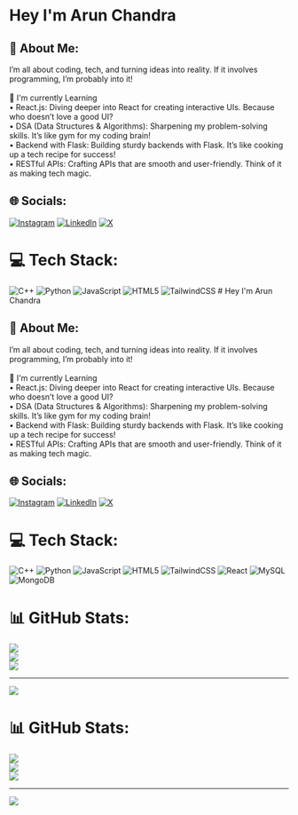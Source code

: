 # Hey I'm Arun Chandra

## 💫 About Me:
I’m all about coding, tech, and turning ideas into reality. If it involves programming, I’m probably into it!<br><br>🌱 I'm currently Learning<br>• React.js: Diving deeper into React for creating interactive UIs. Because who doesn’t love a good UI?<br>• DSA (Data Structures & Algorithms): Sharpening my problem-solving skills. It’s like gym for my coding brain!<br>• Backend with Flask: Building sturdy backends with Flask. It’s like cooking up a tech recipe for success!<br>• RESTful APIs: Crafting APIs that are smooth and user-friendly. Think of it as making tech magic.


## 🌐 Socials:
[![Instagram](https://img.shields.io/badge/Instagram-%23E4405F.svg?logo=Instagram&logoColor=white)](https://www.instagram.com/simply_.arun/) [![LinkedIn](https://img.shields.io/badge/LinkedIn-%230077B5.svg?logo=linkedin&logoColor=white)](https://www.linkedin.com/in/arun-chandra-23b28a299/) [![X](https://img.shields.io/badge/X-black.svg?logo=X&logoColor=white)](https://x.com/izmearun3) 

# 💻 Tech Stack:
![C++](https://img.shields.io/badge/c++-%2300599C.svg?style=for-the-badge&logo=c%2B%2B&logoColor=white) ![Python](https://img.shields.io/badge/python-3670A0?style=for-the-badge&logo=python&logoColor=ffdd54) ![JavaScript](https://img.shields.io/badge/javascript-%23323330.svg?style=for-the-badge&logo=javascript&logoColor=%23F7DF1E) ![HTML5](https://img.shields.io/badge/html5-%23E34F26.svg?style=for-the-badge&logo=html5&logoColor=white) ![TailwindCSS](https://img.shields.io/badge/tailwindcss-%2338B2AC.svg?style=for-the-badge&logo=tailwind-css&logoColor=white) # Hey I'm Arun Chandra

## 💫 About Me:
I’m all about coding, tech, and turning ideas into reality. If it involves programming, I’m probably into it!<br><br>🌱 I'm currently Learning<br>• React.js: Diving deeper into React for creating interactive UIs. Because who doesn’t love a good UI?<br>• DSA (Data Structures & Algorithms): Sharpening my problem-solving skills. It’s like gym for my coding brain!<br>• Backend with Flask: Building sturdy backends with Flask. It’s like cooking up a tech recipe for success!<br>• RESTful APIs: Crafting APIs that are smooth and user-friendly. Think of it as making tech magic.


## 🌐 Socials:
[![Instagram](https://img.shields.io/badge/Instagram-%23E4405F.svg?logo=Instagram&logoColor=white)](https://www.instagram.com/simply_.arun/) [![LinkedIn](https://img.shields.io/badge/LinkedIn-%230077B5.svg?logo=linkedin&logoColor=white)](https://www.linkedin.com/in/arun-chandra-23b28a299/) [![X](https://img.shields.io/badge/X-black.svg?logo=X&logoColor=white)](https://x.com/izmearun3) 

# 💻 Tech Stack:
![C++](https://img.shields.io/badge/c++-%2300599C.svg?style=for-the-badge&logo=c%2B%2B&logoColor=white) ![Python](https://img.shields.io/badge/python-3670A0?style=for-the-badge&logo=python&logoColor=ffdd54) ![JavaScript](https://img.shields.io/badge/javascript-%23323330.svg?style=for-the-badge&logo=javascript&logoColor=%23F7DF1E) ![HTML5](https://img.shields.io/badge/html5-%23E34F26.svg?style=for-the-badge&logo=html5&logoColor=white) ![TailwindCSS](https://img.shields.io/badge/tailwindcss-%2338B2AC.svg?style=for-the-badge&logo=tailwind-css&logoColor=white) ![React](https://img.shields.io/badge/react-%2320232a.svg?style=for-the-badge&logo=react&logoColor=%2361DAFB) ![MySQL](https://img.shields.io/badge/mysql-4479A1.svg?style=for-the-badge&logo=mysql&logoColor=white) ![MongoDB](https://img.shields.io/badge/MongoDB-%234ea94b.svg?style=for-the-badge&logo=mongodb&logoColor=white) 

# 📊 GitHub Stats:
![](https://github-readme-stats.vercel.app/api?username=PYIArun&theme=dark&hide_border=false&include_all_commits=true&count_private=false)<br/>
![](https://github-readme-streak-stats.herokuapp.com/?user=PYIArun&theme=dark&hide_border=false)<br/>
![](https://github-readme-stats.vercel.app/api/top-langs/?username=PYIArun&theme=dark&hide_border=false&include_all_commits=true&count_private=false&layout=compact)

---
[![](https://visitcount.itsvg.in/api?id=PYIArun&icon=0&color=0)](https://visitcount.itsvg.in)

<!-- Proudly created with GPRM ( https://gprm.itsvg.in ) -->

# 📊 GitHub Stats:
![](https://github-readme-stats.vercel.app/api?username=PYIArun&theme=dark&hide_border=false&include_all_commits=true&count_private=false)<br/>
![](https://github-readme-streak-stats.herokuapp.com/?user=PYIArun&theme=dark&hide_border=false)<br/>
![](https://github-readme-stats.vercel.app/api/top-langs/?username=PYIArun&theme=dark&hide_border=false&include_all_commits=true&count_private=false&layout=compact)

---
[![](https://visitcount.itsvg.in/api?id=PYIArun&icon=0&color=0)](https://visitcount.itsvg.in)

<!-- Proudly created with GPRM ( https://gprm.itsvg.in ) -->
